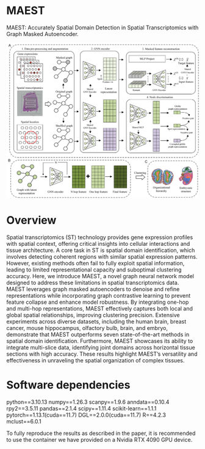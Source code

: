 # MAEST
MAEST: Accurately Spatial Domain Detection in Spatial Transcriptomics with Graph Masked Autoencoder.

![alt text](method.png)

# Overview
Spatial transcriptomics (ST) technology provides gene expression profiles with spatial context, offering critical insights into cellular interactions and tissue architecture. A core task in ST is spatial domain identification, which involves detecting coherent regions with similar spatial expression patterns. However, existing methods often fail to fully exploit spatial information, leading to limited representational capacity and suboptimal clustering accuracy. 
Here, we introduce MAEST, a novel graph neural network model designed to address these limitations in spatial transcriptomics data. MAEST leverages graph masked autoencoders to denoise and refine representations while incorporating graph contrastive learning to prevent feature collapse and enhance model robustness. By integrating one-hop and multi-hop representations, MAEST effectively captures both local and global spatial relationships, improving clustering precision. 
Extensive experiments across diverse datasets, including the human brain, breast cancer, mouse hippocampus, olfactory bulb, brain, and embryo, demonstrate that MAEST outperforms seven state-of-the-art methods in spatial domain identification. Furthermore, MAEST showcases its ability to integrate multi-slice data, identifying joint domains across horizontal tissue sections with high accuracy. These results highlight MAEST’s versatility and effectiveness in unraveling the spatial organization of complex tissues.

# Software dependencies
python==3.10.13
numpy==1.26.3
scanpy==1.9.6
anndata==0.10.4
rpy2==3.5.11
pandas==2.1.4
scipy==1.11.4
scikit-learn==1.1.1
pytorch==1.13.1(cuda==11.7)
DGL==2.0.0(cuda==11.7)
R==4.2.3
mclust==6.0.1

To fully reproduce the results as described in the paper, it is recommended to use the container we have provided on a Nvidia RTX 4090 GPU device.